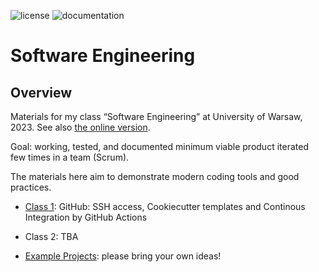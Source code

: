 ![license](https://img.shields.io/pypi/l/fpvgcc.svg?color=blue)
![documentation](https://github.com/maciejskorski/software_engineering/actions/workflows/documentation.yaml/badge.svg)

# Software Engineering

## Overview

Materials for my class “Software Engineering” at University of Warsaw, 2023. See also [the online version](https://maciejskorski.github.io/software_engineering).

Goal: working, tested, and documented minimum viable product iterated few times in a team (Scrum).

The materials here aim to demonstrate modern coding tools and good practices.

* [Class 1](docs/modern_dev_environ.md): GitHub: SSH access, Cookiecutter templates and Continous Integration by GitHub Actions
* Class 2: TBA

* [Example Projects](docs/project_ideas.md): please bring your own ideas!